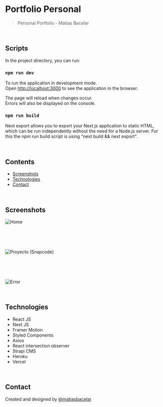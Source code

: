 # Portfolio Personal

> Personal Portfolio - Matias Bacelar

</br>

## Scripts

In the project directory, you can run:

### `npm run dev`

To run the application in development mode.\
Open [http://localhost:3000](http://localhost:3000) to see the application in the browser.

The page will reload when changes occur.\
Errors will also be displayed on the console.

### `npm run build`

Next export allows you to export your Next.js application to static HTML, which can be run independently without the need for a Node.js server. For this the npm run build script is using "next build && next export".

</br>

## Contents

- [Screenshots](#screenshots)
- [Technologies](#technologies)
- [Contact](#contact)

</br>

## Screenshots

![Home](https://user-images.githubusercontent.com/64114079/154753976-1e8363c4-0dea-42d9-be91-84905043dbf9.png)

</br>
</br>
</br>

![Proyecto (Snapcode)](https://user-images.githubusercontent.com/64114079/154753911-0d9c2e1d-909f-43aa-9616-636d85680206.png)

</br>
</br>
</br>

![Error](https://user-images.githubusercontent.com/64114079/154754029-d9c09f7e-cfe0-4fb0-b8ab-a7399742f1f9.png)

</br>

## Technologies

- React JS
- Next JS
- Framer Motion
- Styled Components
- Axios
- React intersection observer
- Strapi CMS
- Heroku
- Vercel

</br>

## Contact

Created and designed by [@matiasbacelar](https://github.com/matiasbacelar98)
